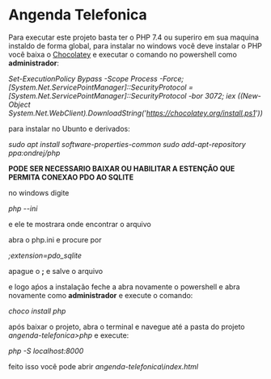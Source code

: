 # Angenda Telefonica
Para executar este projeto basta ter o PHP 7.4 ou superiro em sua maquina instaldo de forma global, para instalar no windows você deve instalar o PHP você baixa o [Chocolatey](https://chocolatey.org/install)  e executar o comando no powershell como __administrador__:


_Set-ExecutionPolicy Bypass -Scope Process -Force; [System.Net.ServicePointManager]::SecurityProtocol = [System.Net.ServicePointManager]::SecurityProtocol -bor 3072; iex ((New-Object System.Net.WebClient).DownloadString('https://chocolatey.org/install.ps1'))_

para instalar no Ubunto e derivados: 

_sudo apt install software-properties-common
sudo add-apt-repository ppa:ondrej/php_

__PODE SER NECESSARIO BAIXAR OU HABILITAR A ESTENÇÃO QUE PERMITA CONEXAO PDO AO SQLITE__

no windows digite 

_php --ini_

e ele te mostrara onde encontrar o arquivo

abra o php.ini e procure por

_;extension=pdo_sqlite_

apague o __;__ e salve o arquivo 

e logo aṕos a instalação feche a abra novamente o powershell e abra novamente como __administrador__ e execute o comando:

_choco install php_

após baixar o projeto, abra o terminal e navegue até a pasta do projeto _angenda-telefonica>php_ e execute:

_php -S localhost:8000_

feito isso você pode abrir _angenda-telefonica\index.html_
